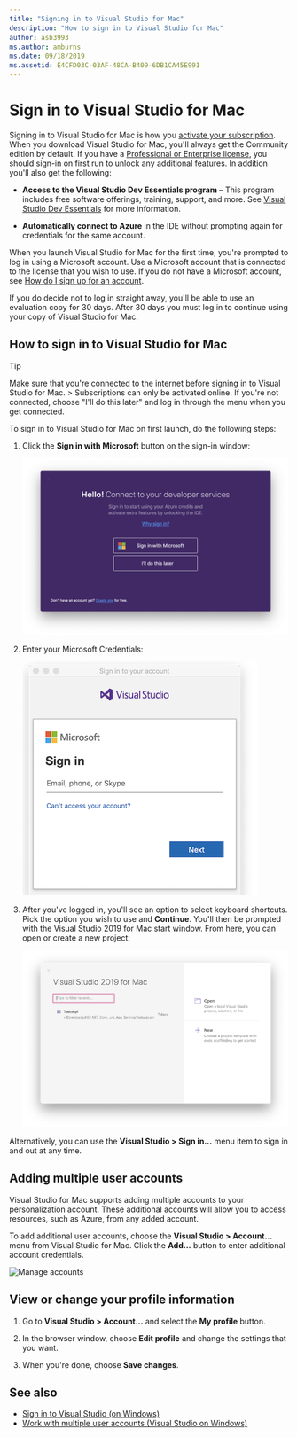```yaml
---
title: "Signing in to Visual Studio for Mac"
description: "How to sign in to Visual Studio for Mac"
author: asb3993
ms.author: amburns
ms.date: 09/18/2019
ms.assetid: E4CFD03C-03AF-48CA-B409-6DB1CA45E991
---
```

# Sign in to Visual Studio for Mac

Signing in to Visual Studio for Mac is how you [activate your subscription](enable-subscription.md). When you download Visual Studio for Mac, you'll always get the Community edition by default. If you have a [Professional or Enterprise license](https://visualstudio.microsoft.com/vs/compare/), you should sign-in on first run to unlock any additional features. In addition you'll also get the following:

* **Access to the Visual Studio Dev Essentials program** – This program includes free software offerings, training, support, and more. See [Visual Studio Dev Essentials](https://aka.ms/vsdevhelp) for more information.

* **Automatically connect to Azure** in the IDE without prompting again for credentials for the same account.

When you launch Visual Studio for Mac for the first time, you're prompted to log in using a Microsoft account. Use a Microsoft account that is connected to the license that you wish to use. If you do not have a Microsoft account, see [How do I sign up for an account](https://support.microsoft.com/instantanswers/d18cc497-d839-cf50-dea8-f99c95f2bd16/sign-up-for-a-microsoft-account).

If you do decide not to log in straight away, you'll be able to use an evaluation copy for 30 days. After 30 days you must log in to continue using your copy of Visual Studio for Mac.

## How to sign in to Visual Studio for Mac

> [!TIP]
> Make sure that you're connected to the internet before signing in to Visual Studio for Mac. > Subscriptions can only be activated online. If you're not connected, choose "I'll do this later" and log in through the menu when you get connected.

To sign in to Visual Studio for Mac on first launch, do the following steps:

1. Click the **Sign in with Microsoft** button on the sign-in window:

    ![Accounts dialog in Visual Studio for Mac](media/ide-tour-2019-start-signin.png)

2. Enter your Microsoft Credentials:

    ![Microsoft credentials dialog](media/signing-in-image13.png)

4. After you've logged in, you'll see an option to select keyboard shortcuts. Pick the option you wish to use and **Continue**. You'll then be prompted with the Visual Studio 2019 for Mac start window. From here, you can open or create a new project:

    ![Sign in successful](media/signing-in-image14.png)

Alternatively, you can use the **Visual Studio > Sign in…** menu item to sign in and out at any time.

## Adding multiple user accounts

Visual Studio for Mac supports adding multiple accounts to your personalization account. These additional accounts will allow you to access resources, such as Azure, from any added account.

To add additional user accounts, choose the **Visual Studio > Account...** menu from Visual Studio for Mac. Click the **Add...** button to enter additional account credentials.

![Manage accounts](media/signing-in-image15.png)

## View or change your profile information

1. Go to **Visual Studio > Account…** and select the **My profile** button.

2. In the browser window, choose **Edit profile** and change the settings that you want.

3. When you're done, choose **Save changes**.

## See also

- [Sign in to Visual Studio (on Windows)](/visualstudio/ide/signing-in-to-visual-studio)
- [Work with multiple user accounts (Visual Studio on Windows)](/visualstudio/ide/work-with-multiple-user-accounts)